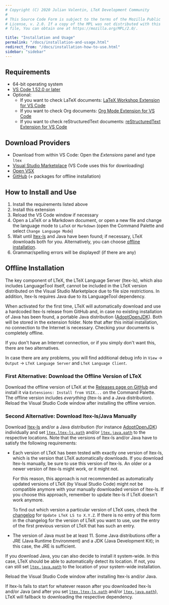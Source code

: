 ```yaml
---
# Copyright (C) 2020 Julian Valentin, LTeX Development Community
#
# This Source Code Form is subject to the terms of the Mozilla Public
# License, v. 2.0. If a copy of the MPL was not distributed with this
# file, You can obtain one at https://mozilla.org/MPL/2.0/.

title: "Installation and Usage"
permalink: "/docs/installation-and-usage.html"
redirect_from: "/docs/installation-how-to-use.html"
sidebar: "sidebar"
---
```


## Requirements

- 64-bit operating system
- [VS Code 1.52.0 or later](https://code.visualstudio.com/)
- Optional:
  - If you want to check LaTeX documents: [LaTeX Workshop Extension for VS Code](https://marketplace.visualstudio.com/items?itemName=James-Yu.latex-workshop)
  - If you want to check Org documents: [Org Mode Extension for VS Code](https://marketplace.visualstudio.com/items?itemName=tootone.org-mode)
  - If you want to check reStructuredText documents: [reStructuredText Extension for VS Code](https://marketplace.visualstudio.com/items?itemName=lextudio.restructuredtext)

## Download Providers

- Download from within VS Code: Open the *Extensions* panel and type `ltex`
- [Visual Studio Marketplace](https://marketplace.visualstudio.com/items?itemName=valentjn.vscode-ltex) (VS Code uses this for downloading)
- [Open VSX](https://open-vsx.org/extension/valentjn/vscode-ltex)
- [GitHub](https://github.com/valentjn/vscode-ltex/releases) (+ packages for offline installation)

## How to Install and Use

1. Install the requirements listed above
2. Install this extension
3. Reload the VS Code window if necessary
4. Open a LaTeX or a Markdown document, or open a new file and change the language mode to `LaTeX` or `Markdown` (open the Command Palette and select `Change Language Mode`)
5. Wait until [ltex-ls](faq.html#whats-the-difference-between-vscode-ltex-ltex-ls-and-languagetool) and Java have been found; if necessary, LTeX downloads both for you. Alternatively, you can choose [offline installation](#offline-installation).
6. Grammar/spelling errors will be displayed! (if there are any)

## Offline Installation

The key component of LTeX, the LTeX Language Server (ltex-ls), which also includes LanguageTool itself, cannot be included in the LTeX version distributed on the Visual Studio Marketplace due to file size restrictions. In addition, ltex-ls requires Java due to its LanguageTool dependency.

When activated for the first time, LTeX will automatically download and use a hardcoded ltex-ls release from GitHub and, in case no existing installation of Java has been found, a portable Java distribution ([AdoptOpenJDK](https://adoptopenjdk.net/)). Both will be stored in the extension folder. Note that after this initial installation, no connection to the Internet is necessary. Checking your documents is completely offline.

If you don't have an Internet connection, or if you simply don't want this, there are two alternatives.

In case there are any problems, you will find additional debug info in `View` → `Output` → `LTeX Language Server` and `LTeX Language Client`.

### First Alternative: Download the Offline Version of LTeX

Download the offline version of LTeX at the [Releases page on GitHub](https://github.com/valentjn/vscode-ltex/releases) and install it via `Extensions: Install from VSIX...` on the Command Palette. The offline version includes _everything_ (ltex-ls and a Java distribution). Reload the Visual Studio Code window after installing the offline version.

### Second Alternative: Download ltex-ls/Java Manually

Download [ltex-ls](https://github.com/valentjn/ltex-ls/releases) and/or a Java distribution (for instance [AdoptOpenJDK](https://adoptopenjdk.net/)) individually and set [`ltex.ltex-ls.path`](settings.html#ltexltex-lspath) and/or [`ltex.java.path`](settings.html#ltexjavapath) to the respective locations. Note that the versions of ltex-ls and/or Java have to satisfy the following requirements:

- Each version of LTeX has been tested with exactly one version of ltex-ls, which is the version that LTeX automatically downloads. If you download ltex-ls manually, be sure to use this version of ltex-ls. An older or a newer version of ltex-ls might work, or it might not.

  For this reason, this approach is not recommended as automatically updated versions of LTeX (by Visual Studio Code) might not be compatible anymore with your manually downloaded version of ltex-ls. If you choose this approach, remember to update ltex-ls if LTeX doesn't work anymore.

  To find out which version a particular version of LTeX uses, check the [changelog](changelog.html) for `Update LTeX LS to X.Y.Z`. If there is no entry of this form in the changelog for the version of LTeX you want to use, use the entry of the first previous version of LTeX that has such an entry.
- The version of Java must be at least 11. Some Java distributions offer a JRE (Java Runtime Environment) and a JDK (Java Development Kit); in this case, the JRE is sufficient.

If you download Java, you can also decide to install it system-wide. In this case, LTeX should be able to automatically detect its location. If not, you can still set [`ltex.java.path`](settings.html#ltexjavapath) to the location of your system-wide installation.

Reload the Visual Studio Code window after installing ltex-ls and/or Java.

If ltex-ls fails to start for whatever reason after you downloaded ltex-ls and/or Java (and after you set [`ltex.ltex-ls.path`](settings.html#ltexltex-lspath) and/or [`ltex.java.path`](settings.html#ltexjavapath)), LTeX will fallback to downloading the respective dependency.
